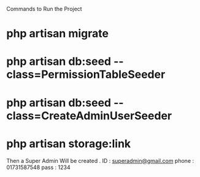 Commands to Run the Project

# php artisan migrate
# php artisan db:seed --class=PermissionTableSeeder
# php artisan db:seed --class=CreateAdminUserSeeder
# php artisan storage:link

Then a Super Admin Will be created . 
ID : superadmin@gmail.com
phone : 01731587548
pass : 1234
